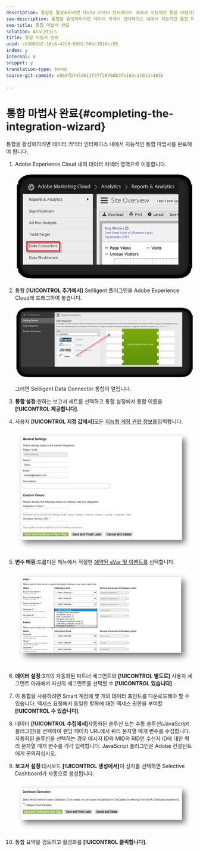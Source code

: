 ```yaml
---
description: 통합을 활성화하려면 데이터 커넥터 인터페이스 내에서 지능적인 통합 마법사를 완료해야 합니다.
seo-description: 통합을 활성화하려면 데이터 커넥터 인터페이스 내에서 지능적인 통합 마법사를 완료해야 합니다.
seo-title: 통합 마법사 완료
solution: Analytics
title: 통합 마법사 완료
uuid: cb588162-18c6-4259-b802-50bc3816cc95
index: y
internal: n
snippet: y
translation-type: tm+mt
source-git-commit: e060fb745d611f37f28708b3fe103c1191aa483b

---
```



# 통합 마법사 완료{#completing-the-integration-wizard}

통합을 활성화하려면 데이터 커넥터 인터페이스 내에서 지능적인 통합 마법사를 완료해야 합니다.

1. Adobe Experience Cloud 내의 데이터 커넥터 영역으로 이동합니다.

   ![](assets/selligent-data_connectors.png)

1. 통합 **[!UICONTROL 추가에서]** Sellligent 플러그인을 Adobe Experience Cloud에 드래그하여 놓습니다.

   ![](assets/selligent-add_integration.png)

   그러면 Sellligent Data Connector 통합이 열립니다.

1. **통합 설정**:원하는 보고서 세트를 선택하고 통합 설정에서 통합 이름을 **[!UICONTROL 제공합니다]**.

1. 사용자 **[!UICONTROL 지정 값에서]**&#x200B;모든 [지능형 계정 관련 정보를](../../selligent-overview/selligent-activation/selligent-prereqs-seligent.md#concept-071c594b1bcc465cbce7a6fda3f1d829)입력합니다.

   ![](assets/selligent-general_settings.png)

1. **변수 매핑**:드롭다운 메뉴에서 적절한 [예약된 eVar 및 이벤트를](../../selligent-overview/selligent-activation/selligent-configure-variables.md#concept-907c2bdbed274c11a46d4cc323ef0238) 선택합니다.

   ![](assets/selligent-variables.png)

1. **데이터 설정**:3개의 자동화된 파트너 세그먼트와 **[!UICONTROL 별도로]** 사용자 세그먼트 아래에서 자신의 세그먼트를 선택할 수 **[!UICONTROL 있습니다]** .

1. 이 통합을 사용하려면 Smart 계정에 몇 개의 데이터 포인트를 다운로드해야 할 수 있습니다. 액세스 요청에서 동일한 항목에 대한 액세스 권한을 부여할 **[!UICONTROL 수 있습니다]**.
1. 데이터 **[!UICONTROL 수집에서]**&#x200B;자동화된 솔루션 또는 수동 솔루션(JavaScript 플러그인)을 선택하여 랜딩 페이지 URL에서 쿼리 문자열 매개 변수를 수집합니다. 자동화된 솔루션을 선택하는 경우 메시지 ID와 MID와 RID인 수신자 ID에 대한 쿼리 문자열 매개 변수를 각각 입력합니다. JavaScript 플러그인은 Adobe 컨설턴트에게 문의하십시오.
1. **보고서 설정**:대시보드 **[!UICONTROL 생성에서]**&#x200B;이 상자를 선택하면 Selective Dashboard가 자동으로 생성됩니다.

   ![](assets/selligent-report_settings.png)

1. 통합 요약을 검토하고 활성화를 **[!UICONTROL 클릭합니다]**.

